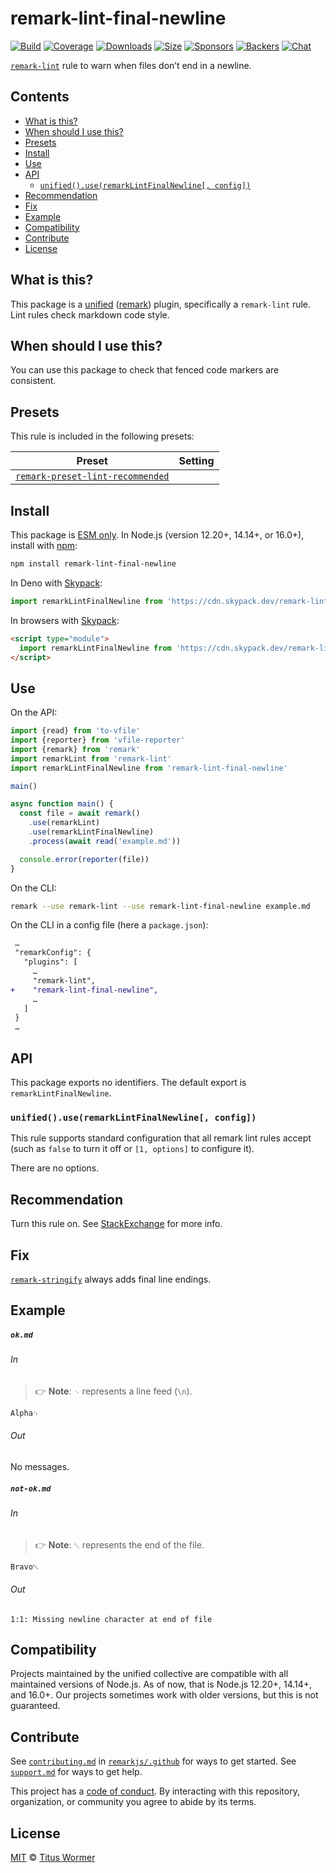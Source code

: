 <!--This file is generated-->

# remark-lint-final-newline

[![Build][build-badge]][build]
[![Coverage][coverage-badge]][coverage]
[![Downloads][downloads-badge]][downloads]
[![Size][size-badge]][size]
[![Sponsors][sponsors-badge]][collective]
[![Backers][backers-badge]][collective]
[![Chat][chat-badge]][chat]

[`remark-lint`][mono] rule to warn when files don’t end in a newline.

## Contents

*   [What is this?](#what-is-this)
*   [When should I use this?](#when-should-i-use-this)
*   [Presets](#presets)
*   [Install](#install)
*   [Use](#use)
*   [API](#api)
    *   [`unified().use(remarkLintFinalNewline[, config])`](#unifieduseremarklintfinalnewline-config)
*   [Recommendation](#recommendation)
*   [Fix](#fix)
*   [Example](#example)
*   [Compatibility](#compatibility)
*   [Contribute](#contribute)
*   [License](#license)

## What is this?

This package is a [unified][] ([remark][]) plugin, specifically a `remark-lint`
rule.
Lint rules check markdown code style.

## When should I use this?

You can use this package to check that fenced code markers are consistent.

## Presets

This rule is included in the following presets:

| Preset | Setting |
| - | - |
| [`remark-preset-lint-recommended`](https://github.com/remarkjs/remark-lint/tree/main/packages/remark-preset-lint-recommended) | |

## Install

This package is [ESM only][esm].
In Node.js (version 12.20+, 14.14+, or 16.0+), install with [npm][]:

```sh
npm install remark-lint-final-newline
```

In Deno with [Skypack][]:

```js
import remarkLintFinalNewline from 'https://cdn.skypack.dev/remark-lint-final-newline@2?dts'
```

In browsers with [Skypack][]:

```html
<script type="module">
  import remarkLintFinalNewline from 'https://cdn.skypack.dev/remark-lint-final-newline@2?min'
</script>
```

## Use

On the API:

```js
import {read} from 'to-vfile'
import {reporter} from 'vfile-reporter'
import {remark} from 'remark'
import remarkLint from 'remark-lint'
import remarkLintFinalNewline from 'remark-lint-final-newline'

main()

async function main() {
  const file = await remark()
    .use(remarkLint)
    .use(remarkLintFinalNewline)
    .process(await read('example.md'))

  console.error(reporter(file))
}
```

On the CLI:

```sh
remark --use remark-lint --use remark-lint-final-newline example.md
```

On the CLI in a config file (here a `package.json`):

```diff
 …
 "remarkConfig": {
   "plugins": [
     …
     "remark-lint",
+    "remark-lint-final-newline",
     …
   ]
 }
 …
```

## API

This package exports no identifiers.
The default export is `remarkLintFinalNewline`.

### `unified().use(remarkLintFinalNewline[, config])`

This rule supports standard configuration that all remark lint rules accept
(such as `false` to turn it off or `[1, options]` to configure it).

There are no options.

## Recommendation

Turn this rule on.
See [StackExchange](https://unix.stackexchange.com/questions/18743) for more
info.

## Fix

[`remark-stringify`](https://github.com/remarkjs/remark/tree/main/packages/remark-stringify)
always adds final line endings.

## Example

##### `ok.md`

###### In

> 👉 **Note**: `␊` represents a line feed (`\n`).

```markdown
Alpha␊
```

###### Out

No messages.

##### `not-ok.md`

###### In

> 👉 **Note**: `␀` represents the end of the file.

```markdown
Bravo␀
```

###### Out

```text
1:1: Missing newline character at end of file
```

## Compatibility

Projects maintained by the unified collective are compatible with all maintained
versions of Node.js.
As of now, that is Node.js 12.20+, 14.14+, and 16.0+.
Our projects sometimes work with older versions, but this is not guaranteed.

## Contribute

See [`contributing.md`][contributing] in [`remarkjs/.github`][health] for ways
to get started.
See [`support.md`][support] for ways to get help.

This project has a [code of conduct][coc].
By interacting with this repository, organization, or community you agree to
abide by its terms.

## License

[MIT][license] © [Titus Wormer][author]

[build-badge]: https://github.com/remarkjs/remark-lint/workflows/main/badge.svg

[build]: https://github.com/remarkjs/remark-lint/actions

[coverage-badge]: https://img.shields.io/codecov/c/github/remarkjs/remark-lint.svg

[coverage]: https://codecov.io/github/remarkjs/remark-lint

[downloads-badge]: https://img.shields.io/npm/dm/remark-lint-final-newline.svg

[downloads]: https://www.npmjs.com/package/remark-lint-final-newline

[size-badge]: https://img.shields.io/bundlephobia/minzip/remark-lint-final-newline.svg

[size]: https://bundlephobia.com/result?p=remark-lint-final-newline

[sponsors-badge]: https://opencollective.com/unified/sponsors/badge.svg

[backers-badge]: https://opencollective.com/unified/backers/badge.svg

[collective]: https://opencollective.com/unified

[chat-badge]: https://img.shields.io/badge/chat-discussions-success.svg

[chat]: https://github.com/remarkjs/remark/discussions

[unified]: https://github.com/unifiedjs/unified

[remark]: https://github.com/remarkjs/remark

[mono]: https://github.com/remarkjs/remark-lint

[esm]: https://gist.github.com/sindresorhus/a39789f98801d908bbc7ff3ecc99d99c

[skypack]: https://www.skypack.dev

[npm]: https://docs.npmjs.com/cli/install

[health]: https://github.com/remarkjs/.github

[contributing]: https://github.com/remarkjs/.github/blob/main/contributing.md

[support]: https://github.com/remarkjs/.github/blob/main/support.md

[coc]: https://github.com/remarkjs/.github/blob/main/code-of-conduct.md

[license]: https://github.com/remarkjs/remark-lint/blob/main/license

[author]: https://wooorm.com
